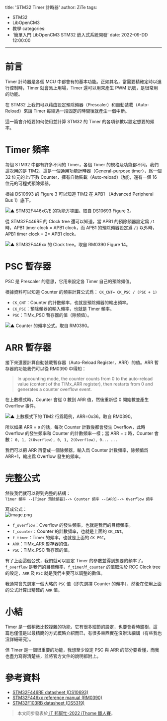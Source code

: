 title: 'STM32 Timer 計時器'
author: ZiTe
tags:
  - STM32
  - LibOpenCM3
  - 教學
categories:
  - '簡單入門 LibOpenCM3 STM32 嵌入式系統開發'
date: 2022-09-DD 12:00:00
---

# 前言
Timer 計時器是各個 MCU 中都會有的基本功能。正如其名，當需要精確定時以進行控制時，Timer 就會派上用場，Timer 還可以用來產生 PWM 訊號，是很常用的功能。  
  
在 STM32 上我們可以藉由設定預除頻器（Prescaler）和自動裝載（Auto-Reload）來讓 Timer 每經過一段固定的時間後就產生一個中斷。  
  
這一篇會介紹要如何使用並計算 STM32 的 Timer 的各項參數以設定想要的頻率。  

<!--more-->

# Timer 頻率
每個 STM32 中都有許多不同的 Timer，各個 Timer 的規格及功能都不同。我們這次用的是 TIM2，這是一個通用功能計時器（General-purpose timer），爲一個 32 位元的上/下數 Counter，擁有自動裝載（Auto-reload）功能，還有一個 16 位元的可程式預除頻器。

根據 DS10693 的 Figure 3 可以知道 TIM2 在 APB1 （Advanced Peripheral Bus 1）底下。

![▲ STM32F446xC/E 的功能方塊圖。取自 DS10693 Figure 3。](https://blogger.googleusercontent.com/img/b/R29vZ2xl/AVvXsEj8XEh5OYupQ-3-JVsxY4sW1tWx8ZqJUhO1oenC2Yh6RuooigxKdbAmZ7wwniZZgfKVMmSj5dz492cbANOnoml1fUYGek7Qs-9rCtCERqPk3LjtxuzinSoXWc1BbQJoh2yxtVHaaXsM-ZPfhd8V7tL_u_9NIHf_FCRXBXq5JcQywR5Mbc-Sq74RE2Jf/s16000/1.png) 
  

從 STM32F446RE 的 Clock tree 還可以知道，當 APB1 的預除頻器設定爲 `/1` 時，APB1 timer  clock = APB1 clock，而 APB1 的預除頻器設定爲 `/1` 以外時，APB1 timer clock = 2* APB1 clock。

![▲ STM32F446xx 的 Clock tree。取自 RM0390 Figure 14。](https://blogger.googleusercontent.com/img/b/R29vZ2xl/AVvXsEhQMwCBOiY0kUEnYnyx-j6eZy9dEzhdc7Qqpa-cJF_d66O3lFPX7svRDGe7evlGih2Mx5Sv6OQr1r5bN7jRJUhncOvoDwMCHitRsOBhtjhexXiL6d0Ii5jcX5cTBgDMMBbFH3_niSvyIuvx8Vsfh-pkEyvV0BjmqV_thSEfOy0quqwUdvt07K2d5SKi/s16000/2.png)


# PSC 暫存器
PSC 是 Prescaler 的意思，它用來設定各 Timer 自己的預除頻值。

根據資料可以知道 Counter 的頻率計算公式爲：
`CK_CNT= CK_PSC / (PSC + 1)`  
* `CK_CNT`：Counter 的計數頻率，也就是預除頻器的輸出頻率。
* `CK_PSC`：預除頻器的輸入頻率，也就是 Timer 頻率。
* `PSC`：TIMx_PSC 暫存器的值（除頻值）。

![▲ Counter 的頻率公式。取自 RM0390。](https://blogger.googleusercontent.com/img/b/R29vZ2xl/AVvXsEj749vqCdyvJCuFI3OBUkU2qVAYVTRKhyT2o5MuoM4dSJXNO8TVa_dlfL-VoxQoauY1OE_Xbqz-HThxpHLdr06Okk_wUO5R0gDb0YFtl8xCozfBEOuTajgGGplEB4vZpvBvKDEXo3xKkWTYDmutRsjTFGnop58wv0dehLYdeSFQ8iRGEXwd8K8CDGQ1/s16000/3.png) 

# ARR 暫存器
接下來還要計算自動裝載暫存器（Auto-Reload Register，ARR）的值。ARR 暫存器的功能我們可以從 RM0390 中得知：
> In upcounting mode, the counter counts from 0 to the auto-reload value (content of the TIMx_ARR register), then restarts from 0 and generates a counter overflow event.  

在上數模式時，Counter 會從 0 數到 ARR 值，然後重新從 0 開始數並產生 Overflow 事件。

![▲ 上數模式下的 TIM2 行爲範例，ARR=0x36。取自 RM0390。](https://blogger.googleusercontent.com/img/b/R29vZ2xl/AVvXsEhF3xphTAy7Ilwm-lYcI-j8WBflXxeNHNIIZ36-O11JIsNGPAfxB0kznVcvEpNicphzRFXKrNrSnUHW9GP6MGojyA_95GMTaM6A84V4SyDcql6m_HtzWcq-KDPVtWCe7xH2ZIu-2BUnV1m7xwiIxejgRbCMc1j0TcepXS0eafuBpf7_OoZdAdL_zz0L/s16000/4.png) 
  

所以如果 ARR = `0` 的話，每次 Counter 計數後都會發生 Overflow，此時 Overflow 的發生頻率和 Counter 的計數頻率一樣；當 ARR = `2` 時，Counter 會數：
`0, 1, 2(Overflow), 0, 1, 2(Overflow), 0... ...`  

我們可以把 ARR 再當成一個除頻器，輸入爲 Counter 計數頻率，除頻值爲 ARR+1，輸出爲 Overflow 發生的頻率。

# 完整公式
然後我們就可以得到完整的結構：  
`Timer 頻率 --[Timer 預除頻器]--> Counter 頻率 --[ARR]--> Overflow 頻率`  

寫成公式：  
![image.png](https://blogger.googleusercontent.com/img/b/R29vZ2xl/AVvXsEj6tOm8rGApz9SgH1ruhwO4JK_q2qoWaD1oXlHwpZLz0_sJH309rcAbSVSaHvWWfI_7Sneh-DQ63Yd0-r0OuGYWVzYcxKb6UFbOjN3CoYodhQRV6BeWOvJBjJTB2IW_b1YPcW_HADLoc2g7aDVP-F8WD3K38Gk0yeRV7LBjIXGwADGUmxu28CY83SmW/s16000/5.png) 

* `f_overflow`：Overflow 的發生頻率，也就是我們的目標頻率。
* `f_counter`：Counter 的計數頻率，也就是上面的 `CK_CNT`。
* `f_timer`：Timer 的頻率，也就是上面的 `CK_PSC`。
* `ARR`：TIMx_ARR 暫存器的值。
* `PSC`：TIMx_PSC 暫存器的值。

有了上面這個公式，我們就可以設定 Timer 的參數並得到想要的頻率了。`f_overflow` 是我們的目標頻率，`f_timer`/`f_counter` 的值取決於 RCC Clock tree 的設定，`ARR` 及 `PSC` 就是我們主要可以調整的數值。
  
我通常會先選定一個大略的 `PSC` 值（即先選擇 Counter 的頻率），然後在使用上面的公式計算出精確的 `ARR` 值。  

# 小結
Timer 是一個稍微比較複雜的功能，它有很多細節的設定，也要會看時鐘樹，這篇也僅僅是以最精簡的方式概略介紹而已，有很多東西實在沒辦法細講（有些我也沒詳細研究）。

但 Timer 是一個很重要的功能，我想至少設定 PSC 與 ARR 的部分要看懂，而我也盡力寫得清楚些，並將官方文件的說明都附上。

# 參考資料
* [STM32F446RE datasheet (DS10693)](https://www.st.com/resource/en/datasheet/stm32f446re.pdf)
* [STM32F446xx reference manual (RM0390)](https://www.st.com/resource/en/reference_manual/rm0390-stm32f446xx-advanced-armbased-32bit-mcus-stmicroelectronics.pdf)
* [STM32F103RB datasheet (DS5319)](https://www.st.com/resource/en/datasheet/stm32f103rb.pdf)

> 本文同步發表於[ iT 邦幫忙-2022 iThome 鐵人賽](https://ithelp.ithome.com.tw/users/20151756/ironman/5382)。
